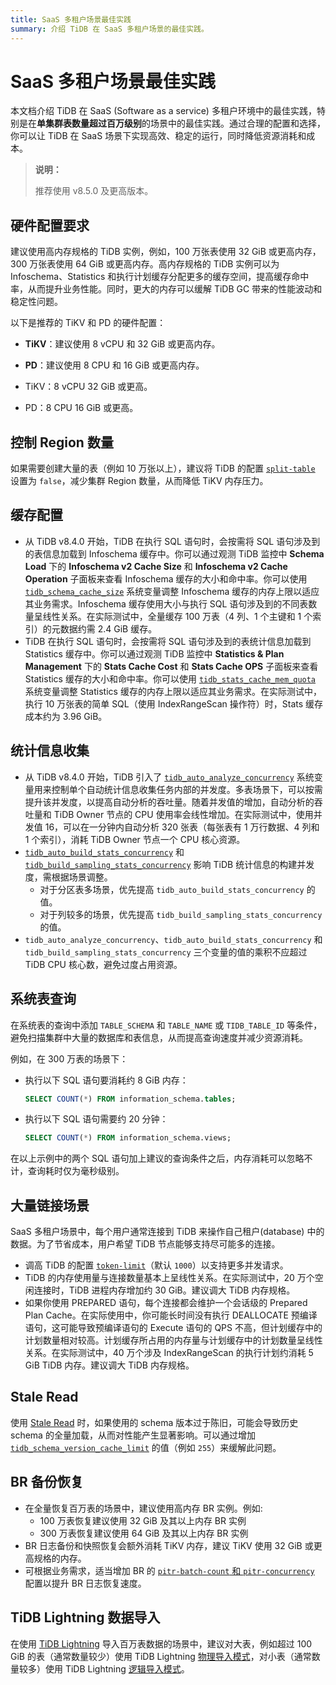 ```yaml
---
title: SaaS 多租户场景最佳实践
summary: 介绍 TiDB 在 SaaS 多租户场景的最佳实践。
---
```


# SaaS 多租户场景最佳实践

本文档介绍 TiDB 在 SaaS (Software as a service) 多租户环境中的最佳实践，特别是在**单集群表数量超过百万级别**的场景中的最佳实践。通过合理的配置和选择，你可以让 TiDB 在 SaaS 场景下实现高效、稳定的运行，同时降低资源消耗和成本。

> **说明：**
>
> 推荐使用 v8.5.0 及更高版本。

## 硬件配置要求

建议使用高内存规格的 TiDB 实例，例如，100 万张表使用 32 GiB 或更高内存，300 万张表使用 64 GiB 或更高内存。高内存规格的 TiDB 实例可以为 Infoschema、Statistics 和执行计划缓存分配更多的缓存空间，提高缓存命中率，从而提升业务性能。同时，更大的内存可以缓解 TiDB GC 带来的性能波动和稳定性问题。

以下是推荐的 TiKV 和 PD 的硬件配置：

* **TiKV**：建议使用 8 vCPU 和 32 GiB 或更高内存。
* **PD**：建议使用 8 CPU 和 16 GiB 或更高内存。

* TiKV：8 vCPU 32 GiB 或更高。
* PD：8 CPU 16 GiB 或更高。

## 控制 Region 数量

如果需要创建大量的表（例如 10 万张以上），建议将 TiDB 的配置 [`split-table`](/tidb-configuration-file.md#split-table) 设置为 `false`，减少集群 Region 数量，从而降低 TiKV 内存压力。

## 缓存配置

* 从 TiDB v8.4.0 开始，TiDB 在执行 SQL 语句时，会按需将 SQL 语句涉及到的表信息加载到 Infoschema 缓存中。你可以通过观测 TiDB 监控中 **Schema Load** 下的 **Infoschema v2 Cache Size** 和 **Infoschema v2 Cache Operation** 子面板来查看 Infoschema 缓存的大小和命中率。你可以使用 [`tidb_schema_cache_size`](/system-variables.md#tidb_schema_cache_size-从-v800-版本开始引入) 系统变量调整 Infoschema 缓存的内存上限以适应其业务需求。Infoschema 缓存使用大小与执行 SQL 语句涉及到的不同表数量呈线性关系。在实际测试中，全量缓存 100 万表（4 列、1 个主键和 1 个索引）的元数据约需 2.4 GiB 缓存。
* TiDB 在执行 SQL 语句时，会按需将 SQL 语句涉及到的表统计信息加载到 Statistics 缓存中。你可以通过观测 TiDB 监控中 **Statistics & Plan Management** 下的 **Stats Cache Cost** 和 **Stats Cache OPS** 子面板来查看 Statistics 缓存的大小和命中率。你可以使用 [`tidb_stats_cache_mem_quota`](/system-variables.md#tidb_stats_cache_mem_quota-从-v610-版本开始引入) 系统变量调整 Statistics 缓存的内存上限以适应其业务需求。在实际测试中，执行 10 万张表的简单 SQL（使用 IndexRangeScan 操作符）时，Stats 缓存成本约为 3.96 GiB。

## 统计信息收集

* 从 TiDB v8.4.0 开始，TiDB 引入了 [`tidb_auto_analyze_concurrency`](/system-variables.md#tidb_auto_analyze_concurrency-从-v840-版本开始引入) 系统变量用来控制单个自动统计信息收集任务内部的并发度。多表场景下，可以按需提升该并发度，以提高自动分析的吞吐量。随着并发值的增加，自动分析的吞吐量和 TiDB Owner 节点的 CPU 使用率会线性增加。在实际测试中，使用并发值 16，可以在一分钟内自动分析 320 张表（每张表有 1 万行数据、4 列和 1 个索引），消耗 TiDB Owner 节点一个 CPU 核心资源。
* [`tidb_auto_build_stats_concurrency`](/system-variables.md#tidb_auto_build_stats_concurrency-从-v650-版本开始引入) 和 [`tidb_build_sampling_stats_concurrency`](/system-variables.md#tidb_build_sampling_stats_concurrency-从-v750-版本开始引入) 影响 TiDB 统计信息的构建并发度，需根据场景调整。
    - 对于分区表多场景，优先提高 `tidb_auto_build_stats_concurrency` 的值。
    - 对于列较多的场景，优先提高 `tidb_build_sampling_stats_concurrency` 的值。
* `tidb_auto_analyze_concurrency`、`tidb_auto_build_stats_concurrency` 和 `tidb_build_sampling_stats_concurrency` 三个变量的值的乘积不应超过 TiDB CPU 核心数，避免过度占用资源。

## 系统表查询

在系统表的查询中添加 `TABLE_SCHEMA` 和 `TABLE_NAME` 或 `TIDB_TABLE_ID` 等条件，避免扫描集群中大量的数据库和表信息，从而提高查询速度并减少资源消耗。

例如，在 300 万表的场景下：

- 执行以下 SQL 语句要消耗约 8 GiB 内存：

    ```sql
    SELECT COUNT(*) FROM information_schema.tables;
    ```

- 执行以下 SQL 语句需要约 20 分钟：

    ```sql
    SELECT COUNT(*) FROM information_schema.views;
    ```

在以上示例中的两个 SQL 语句加上建议的查询条件之后，内存消耗可以忽略不计，查询耗时仅为毫秒级别。

## 大量链接场景

SaaS 多租户场景中，每个用户通常连接到 TiDB 来操作自己租户(database) 中的数据。为了节省成本，用户希望 TiDB 节点能够支持尽可能多的连接。

* 调高 TiDB 的配置 [`token-limit`](/tidb-configuration-file.md#token-limit)（默认 `1000`）以支持更多并发请求。
* TiDB 的内存使用量与连接数量基本上呈线性关系。在实际测试中，20 万个空闲连接时，TiDB 进程内存增加约 30 GiB。建议调大 TiDB 内存规格。
* 如果你使用 PREPARED 语句，每个连接都会维护一个会话级的 Prepared Plan Cache。在实际使用中，你可能长时间没有执行 DEALLOCATE 预编译语句，这可能导致预编译语句的 Execute 语句的 QPS 不高，但计划缓存中的计划数量相对较高。计划缓存所占用的内存量与计划缓存中的计划数量呈线性关系。在实际测试中，40 万个涉及 IndexRangeScan 的执行计划约消耗 5 GiB TiDB 内存。建议调大 TiDB 内存规格。

## Stale Read

使用 [Stale Read](/stale-read.md) 时，如果使用的 schema 版本过于陈旧，可能会导致历史 schema 的全量加载，从而对性能产生显著影响。可以通过增加[`tidb_schema_version_cache_limit`](/system-variables.md#tidb_schema_version_cache_limit-从-v740-版本开始引入) 的值（例如 `255`）来缓解此问题。

## BR 备份恢复

* 在全量恢复百万表的场景中，建议使用高内存 BR 实例。例如:
    - 100 万表恢复建议使用 32 GiB 及其以上内存 BR 实例
    - 300 万表恢复建议使用 64 GiB 及其以上内存 BR 实例
* BR 日志备份和快照恢复会额外消耗 TiKV 内存，建议 TiKV 使用 32 GiB 或更高规格的内存。
* 可根据业务需求，适当增加 BR 的 [`pitr-batch-count` 和 `pitr-concurrency`](/br/use-br-command-line-tool.md#常用选项) 配置以提升 BR 日志恢复速度。

## TiDB Lightning 数据导入

在使用 [TiDB Lightning](/tidb-lightning/tidb-lightning-overview.md) 导入百万表数据的场景中，建议对大表，例如超过 100 GiB 的表（通常数量较少）使用 TiDB Lightning [物理导入模式](/tidb-lightning/tidb-lightning-physical-import-mode.md)，对小表（通常数量较多）使用 TiDB Lightning [逻辑导入模式](/tidb-lightning/tidb-lightning-logical-import-mode.md)。
